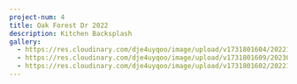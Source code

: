 ```yaml
---
project-num: 4
title: Oak Forest Dr 2022
description: Kitchen Backsplash
gallery:
  - https://res.cloudinary.com/dje4uyqoo/image/upload/v1731801604/20221231_100732_owdzxa.jpg
  - https://res.cloudinary.com/dje4uyqoo/image/upload/v1731801609/20230104_112306_rnaeev.jpg
  - https://res.cloudinary.com/dje4uyqoo/image/upload/v1731801602/20221231_100721_n4k03e.jpg
---
```

